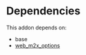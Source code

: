 # Dependencies

This addon depends on:

- base
- [web_m2x_options](https://github.com/bringout/oca-technical)
